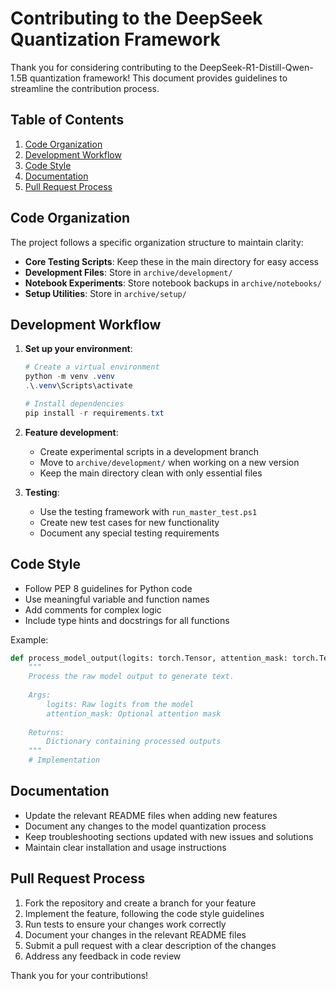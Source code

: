 # Contributing to the DeepSeek Quantization Framework

Thank you for considering contributing to the DeepSeek-R1-Distill-Qwen-1.5B quantization framework! This document provides guidelines to streamline the contribution process.

## Table of Contents

1. [Code Organization](#code-organization)
2. [Development Workflow](#development-workflow)
3. [Code Style](#code-style)
4. [Documentation](#documentation)
5. [Pull Request Process](#pull-request-process)

## Code Organization

The project follows a specific organization structure to maintain clarity:

* **Core Testing Scripts**: Keep these in the main directory for easy access
* **Development Files**: Store in `archive/development/` 
* **Notebook Experiments**: Store notebook backups in `archive/notebooks/`
* **Setup Utilities**: Store in `archive/setup/`

## Development Workflow

1. **Set up your environment**:
   ```powershell
   # Create a virtual environment
   python -m venv .venv
   .\.venv\Scripts\activate
   
   # Install dependencies
   pip install -r requirements.txt
   ```

2. **Feature development**:
   * Create experimental scripts in a development branch
   * Move to `archive/development/` when working on a new version
   * Keep the main directory clean with only essential files

3. **Testing**:
   * Use the testing framework with `run_master_test.ps1`
   * Create new test cases for new functionality
   * Document any special testing requirements

## Code Style

* Follow PEP 8 guidelines for Python code
* Use meaningful variable and function names
* Add comments for complex logic
* Include type hints and docstrings for all functions

Example:
```python
def process_model_output(logits: torch.Tensor, attention_mask: torch.Tensor = None) -> dict:
    """
    Process the raw model output to generate text.
    
    Args:
        logits: Raw logits from the model
        attention_mask: Optional attention mask
        
    Returns:
        Dictionary containing processed outputs
    """
    # Implementation
```

## Documentation

* Update the relevant README files when adding new features
* Document any changes to the model quantization process
* Keep troubleshooting sections updated with new issues and solutions
* Maintain clear installation and usage instructions

## Pull Request Process

1. Fork the repository and create a branch for your feature
2. Implement the feature, following the code style guidelines
3. Run tests to ensure your changes work correctly
4. Document your changes in the relevant README files
5. Submit a pull request with a clear description of the changes
6. Address any feedback in code review

Thank you for your contributions!
